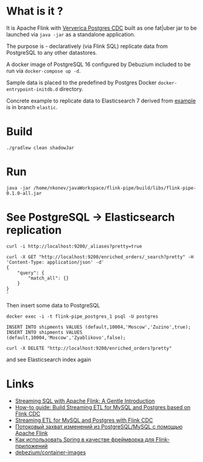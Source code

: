# What is it ?
It is Apache Flink with [Ververica Postgres CDC](https://github.com/ververica/flink-cdc-connectors) built as one fat|uber jar to be launched via `java -jar` as a standalone application.

The purpose is - declaratively (via Flink SQL) replicate data from PostgreSQL to any other datastores.

A docker image of PostgreSQL 16 configured by Debuzium  included to be run via `docker-compose up -d`.

Sample data is placed to the predefined by Postgres Docker `docker-entrypoint-initdb.d` directory.

Concrete example to replicate data to Elasticsearch 7 derived from [example](https://www.ververica.com/blog/how-to-guide-build-streaming-etl-for-mysql-and-postgres-based-on-flink-cdc) is in branch `elastic`.

# Build
```
./gradlew clean shadowJar
```

# Run
```
java -jar /home/nkonev/javaWorkspace/flink-pipe/build/libs/flink-pipe-0.1.0-all.jar
```

# See PostgreSQL -> Elasticsearch replication
```
curl -i http://localhost:9200/_aliases?pretty=true

curl -X GET "http://localhost:9200/enriched_orders/_search?pretty" -H 'Content-Type: application/json' -d'
{
    "query": {
        "match_all": {}
    }
}
'
```

Then insert some data to PostgreSQL
```
docker exec -i -t flink-pipe_postgres_1 psql -U postgres

INSERT INTO shipments VALUES (default,10004,'Moscow','Zuzino',true);
INSERT INTO shipments VALUES (default,10004,'Moscow','Zyablikovo',false);
```

```
curl -X DELETE "http://localhost:9200/enriched_orders?pretty"
```

and see Elasticsearch index again

# Links
* [Streaming SQL with Apache Flink: A Gentle Introduction](https://blog.rockthejvm.com/flink-sql-introduction/)
* [How-to guide: Build Streaming ETL for MySQL and Postgres based on Flink CDC](https://www.ververica.com/blog/how-to-guide-build-streaming-etl-for-mysql-and-postgres-based-on-flink-cdc)
* [Streaming ETL for MySQL and Postgres with Flink CDC](https://ververica.github.io/flink-cdc-connectors/release-3.0/content/quickstart/mysql-postgres-tutorial.html)
* [Потоковый захват изменений из PostgreSQL/MySQL с помощью Apache Flink](https://habr.com/ru/companies/neoflex/articles/567930/)
* [Как использовать Spring в качестве фреймворка для Flink-приложений](https://habr.com/ru/companies/ru_mts/articles/775970/)
* [debezium/container-images](https://github.com/debezium/container-images/tree/main/examples/postgres)
